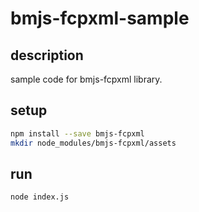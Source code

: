 # bmjs-fcpxml-sample

## description

sample code for bmjs-fcpxml library.

## setup

```sh
npm install --save bmjs-fcpxml
mkdir node_modules/bmjs-fcpxml/assets
```

## run

```sh
node index.js
```

